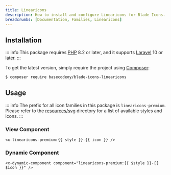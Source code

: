 ```yaml
---
title: Linearicons
description: How to install and configure Linearicons for Blade Icons.
breadcrumbs: [Documentation, Families, Linearicons]
---
```


## Installation

::: info
This package requires [PHP](https://www.php.net/) 8.2 or later, and it supports [Laravel](https://laravel.com/) 10 or later.
:::

To get the latest version, simply require the project using [Composer](https://getcomposer.org/):

```bash
$ composer require basecodeoy/blade-icons-linearicons
```

## Usage

::: info
The prefix for all icon families in this package is `linearicons-premium`. Please refer to the [resources/svg](https://github.com/basecodeoy/blade-icons-linearicons/tree/main/resources/svg) directory for a list of available styles and icons.
:::

### View Component

```blade
<x-linearicons-premium:{{ style }}-{{ icon }} />
```

### Dynamic Component

```blade
<x-dynamic-component component="linearicons-premium:{{ $style }}-{{ $icon }}" />
```
